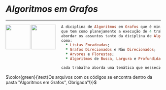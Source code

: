 # _Algoritmos em Grafos_
----
<html>
  <img align="left" height="80" width="80"
    src="https://orig00.deviantart.net/b251/f/2016/057/d/6/_runningpixels_by_virev-d9t6vr8.gif"
></img>
  <img align="left" height="80" width="80"
    src="https://miro.medium.com/v2/resize:fit:640/1*SICganhibeJlFogOCFob1Q.gif"
></img> 
</html>

  ```ruby
    A diciplina de Algoritmos em Grafos que é minitrada pelo professor Silvio Boss,
    que tem como planejamento a execução de 4 trabalhos, que visa,
    abordar os assuntos tanto da diciplina de Algoritmos 2 quanto Algoritmos em Grafos,
    como:
      * Listas Encadeadas;
      * Grafos Direcionados e Não Direcionados;
      * Arvores e Florestas;
      * Algoritmos de Busca, Largura e Profundidade.

    cada trabalho aborda uma temática que nessecida do domínio destas habilidades!
```

$\color{green}{\text{Os arquivos com os códigos se encontra dentro da pasta "Algoritmos em Grafos", Obrigada"!}}$
